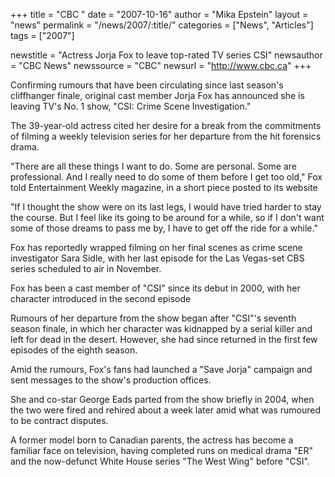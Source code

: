 +++
title = "CBC "
date = "2007-10-16"
author = "Mika Epstein"
layout = "news"
permalink = "/news/2007/:title/"
categories = ["News", "Articles"]
tags = ["2007"]

newstitle = "Actress Jorja Fox to leave top-rated TV series CSI"
newsauthor = "CBC News"
newssource = "CBC"
newsurl = "http://www.cbc.ca"
+++

Confirming rumours that have been circulating since last season's cliffhanger finale, original cast member Jorja Fox has announced she is leaving TV's No. 1 show, "CSI: Crime Scene Investigation."

The 39-year-old actress cited her desire for a break from the commitments of filming a weekly television series for her departure from the hit forensics drama.

"There are all these things I want to do. Some are personal. Some are professional. And I really need to do some of them before I get too old," Fox told Entertainment Weekly magazine, in a short piece posted to its website

"If I thought the show were on its last legs, I would have tried harder to stay the course. But I feel like its going to be around for a while, so if I don't want some of those dreams to pass me by, I have to get off the ride for a while."

Fox has reportedly wrapped filming on her final scenes as crime scene investigator Sara Sidle, with her last episode for the Las Vegas-set CBS series scheduled to air in November.

Fox has been a cast member of "CSI" since its debut in 2000, with her character introduced in the second episode

Rumours of her departure from the show began after "CSI"'s seventh season finale, in which her character was kidnapped by a serial killer and left for dead in the desert. However, she had since returned in the first few episodes of the eighth season.

Amid the rumours, Fox's fans had launched a "Save Jorja" campaign and sent messages to the show's production offices.

She and co-star George Eads parted from the show briefly in 2004, when the two were fired and rehired about a week later amid what was rumoured to be contract disputes.

A former model born to Canadian parents, the actress has become a familiar face on television, having completed runs on medical drama "ER" and the now-defunct White House series "The West Wing" before "CSI".  
